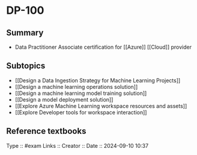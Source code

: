 # DP-100

## Summary

- Data Practitioner Associate certification for [[Azure]] [[Cloud]] provider
## Subtopics

- [[Design a Data Ingestion Strategy for Machine Learning Projects]]
- [[Design a machine learning operations solution]]
- [[Design a machine learning model training solution]]
- [[Design a model deployment solution]]
- [[Explore Azure Machine Learning workspace resources and assets]]
- [[Explore Developer tools for workspace interaction]]

## Reference textbooks



Type :: #exam
Links :: 
Creator ::
Date ::  2024-09-10 10:37